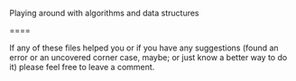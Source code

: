 Playing around with algorithms and data structures


====

If any of these files helped you or if you have any suggestions (found an error or an uncovered corner case, maybe; or just know a better way to do it) please feel free to leave a comment.
